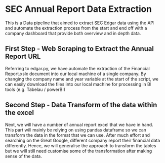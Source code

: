 # SEC Annual Report Data Extraction

This is a Data pipeline that aimed to extract SEC Edgar data using the API and automate the extraction process from the start and end off with a company dashboard that provide both overview and in depth data.

## First Step - Web Scraping to Extract the Annual Report URL

Referring to edgar.py, we have automate the extraction of the Financial Report.xslx document into our local machine of a single company. By changing the company name and year variable at the start of the script, we can easily download the files into our local machine for processing in BI tools (e.g. Tabelau / powerBI)

## Second Step - Data Transform of the data within the excel

Next, we will have a number of annual report excel that we have in hand. This part will mainly be relying on using pandas dataframe so we can transform the data in the format that we can use. After much effort and searching on the Great Google, different company report their financial data differently. Hence, we will generalise the approach to transform the tables but we will still need customise some of the transformation after making sense of the data. 

